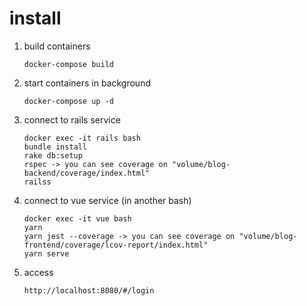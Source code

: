 # install

1. build containers

   ```docker-compose build```

1. start containers in background

   ```docker-compose up -d```

1. connect to rails service

   ```
   docker exec -it rails bash
   bundle install
   rake db:setup
   rspec -> you can see coverage on "volume/blog-backend/coverage/index.html"
   railss
   ```

1. connect to vue service (in another bash)

   ```
   docker exec -it vue bash
   yarn
   yarn jest --coverage -> you can see coverage on "volume/blog-frontend/coverage/lcov-report/index.html"
   yarn serve
   ```

1. access 

   ``` http://localhost:8080/#/login ```
